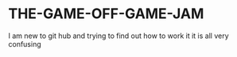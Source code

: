 # THE-GAME-OFF-GAME-JAM
I am new to git hub and trying to find out how to work it
it is all very confusing 
